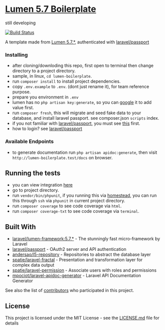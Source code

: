 # [Lumen 5.7 Boilerplate](https://github.com/lloricode/lumen-boilerplate)
still developing

[![Build Status](https://travis-ci.org/lloricode/lumen-boilerplate.svg?branch=master)](https://travis-ci.org/lloricode/lumen-boilerplate)

A template made from [Lumen 5.7.*](https://lumen.laravel.com/), authenticated with [laravel/passport](https://github.com/laravel/passport)



### Installing

- after cloning/downloding this repo, first open to terminal then change directory to a project directory.
- sample, in linux, `cd lumen-boilerplate`.
- run `composer install` to install project dependencies.
- copy `.env.example` to `.env`. (dont just rename it), for team reference purpose.
- prepare you environment in `.env`
- lumen has no `php artisan key:generate`, so you can [google](https://google.com/search?q=how+to+add+APP_KEY+in+lumen) it to add value first.
- run `composer fresh`, this will migrate and seed fake data to your database, and install laravel passport. see composer.json `scripts` index.
- if you not familiar with  [laravel/passport](https://github.com/laravel/passport), you must see  [this](https://github.com/laravel/passport) first.
- how to login? see [laravel/passport](https://github.com/laravel/passport)

### Available Endpoints

- to generate documentation run `php artisan apidoc:generate`, then visit `http://lumen-boilerplate.test/docs` on browser.

## Running the tests
- you can view integration [here](https://travis-ci.org/lloricode/lumen-boilerplate)
- go to project directory.
- run `vendor/bin/phpunit`, if you running this via [homestead](https://laravel.com/docs/5.7/homestead), you can run this through `ssh` via `phpunit` in current project directory.
- run `composer coverage` to see code coverage via `html`.
- run `composer coverage-txt` to see code coverage via `terminal`.


## Built With

* [laravel/lumen-framework:5.7.*](https://github.com/laravel/lumen-framework) - The stunningly fast micro-framework by Laravel
* [laravel/passport](https://github.com/laravel/passport) - OAuth2 server and API authentication
* [andersao/l5-repository](https://github.com/andersao/l5-repository) - Repositories to abstract the database layer
* [spatie/laravel-fractal](https://github.com/spatie/laravel-fractal) - Presentation and transformation layer for complex data output
* [spatie/laravel-permission](https://github.com/spatie/laravel-permission) - Associate users with roles and permissions
* [mpociot/laravel-apidoc-generator](https://github.com/mpociot/laravel-apidoc-generator) - Laravel API Documentation Generator


See also the list of [contributors](https://github.com/lloricode/lumen-boilerplate/graphs/contributors) who participated in this project.

## License

This project is licensed under the MIT License - see the [LICENSE.md](https://github.com/lloricode/lumen-boilerplate/blob/master/LICENSE) file for details
